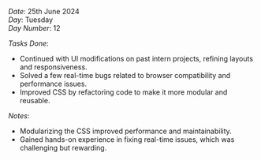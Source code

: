 *Date*: 25th June 2024  
*Day*: Tuesday  
*Day Number*: 12  

*Tasks Done*:  
- Continued with UI modifications on past intern projects, refining layouts and responsiveness.  
- Solved a few real-time bugs related to browser compatibility and performance issues.  
- Improved CSS by refactoring code to make it more modular and reusable.  

*Notes*:  
- Modularizing the CSS improved performance and maintainability.  
- Gained hands-on experience in fixing real-time issues, which was challenging but rewarding.